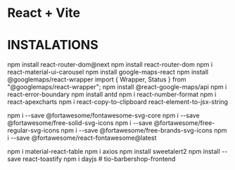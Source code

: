 # React + Vite

# INSTALATIONS

npm install react-router-dom@next
npm install react-router-dom
npm i react-material-ui-carousel
npm install google-maps-react
npm install @googlemaps/react-wrapper
import { Wrapper, Status } from "@googlemaps/react-wrapper";
npm install @react-google-maps/api
npm i react-error-boundary
npm install antd
npm i react-number-format
npm i react-apexcharts
npm i react-copy-to-clipboard
react-element-to-jsx-string

npm i --save @fortawesome/fontawesome-svg-core
npm i --save @fortawesome/free-solid-svg-icons
npm i --save @fortawesome/free-regular-svg-icons
npm i --save @fortawesome/free-brands-svg-icons
npm i --save @fortawesome/react-fontawesome@latest

npm i material-react-table
npm i axios
npm install sweetalert2
npm install --save react-toastify
npm i dayjs
#   t i o - b a r b e r s h o p - f r o n t e n d 
 
 
